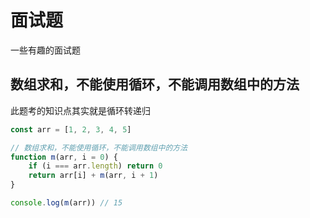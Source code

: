 # 面试题
一些有趣的面试题

## 数组求和，不能使用循环，不能调用数组中的方法
此题考的知识点其实就是循环转递归
```js
const arr = [1, 2, 3, 4, 5]

// 数组求和，不能使用循环，不能调用数组中的方法
function m(arr, i = 0) {
	if (i === arr.length) return 0
	return arr[i] + m(arr, i + 1)
}

console.log(m(arr)) // 15
```
